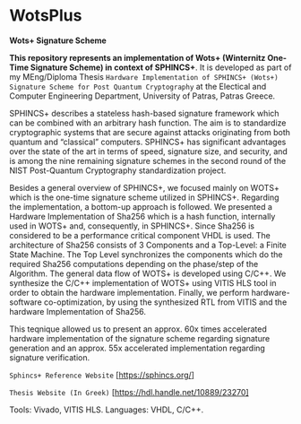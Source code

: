 # WotsPlus
**Wots+ Signature Scheme**

**This repository represents an implementation of Wots+ (Winternitz One-Time Signature Scheme) in context of SPHINCS+**. It is developed as part of my MEng/Diploma Thesis `Hardware Implementation of SPHINCS+ (Wots+) Signature Scheme for Post Quantum Cryptography` at the Electical and Computer Engineering Department, University of Patras, Patras Greece. 

SPHINCS+ describes a stateless hash-based signature framework which can be combined with an arbitrary hash function.
The aim is to standardize cryptographic systems that are secure against attacks originating from both quantum and “classical” computers.
SPHINCS+ has significant advantages over the state of the art in terms of speed, signature size, and security, and is among the nine remaining signature schemes in the second round of the NIST Post-Quantum Cryptography standardization project.

Besides a general overview of SPHINCS+, we focused mainly on WOTS+ which is the one-time signature scheme utilized in SPHINCS+. Regarding the implementation, a bottom-up approach is followed. 
We presented a Hardware Implementation of Sha256 which is a hash function, internally used in WOTS+ and, consequently, in SPHINCS+. Since Sha256 is considered to be a performance critical component VHDL is used. The architecture of Sha256 consists of 3 Components and a Top-Level: a Finite State Machine. The Top Level synchronizes the components which do the required Sha256 computations depending on the phase/step of the Algorithm. 
The general data flow of WOTS+ is developed using C/C++. We synthesize the C/C++ implementation of WOTS+ using VITIS HLS tool in order to obtain the hardware implementation. 
Finally, we perform hardware-software co-optimization, by using the synthesized RTL from VITIS and the hardware Implementation of Sha256. 

This teqnique allowed us to present an approx. 60x times accelerated hardware implementation of the signature scheme regarding signature generation and an approx. 55x accelerated implementation regarding signature verification. 

`Sphincs+ Reference Website`
[https://sphincs.org/]

`Thesis Website (In Greek)`
[https://hdl.handle.net/10889/23270]

Tools: Vivado, VITIS HLS.
Languages: VHDL, C/C++.










